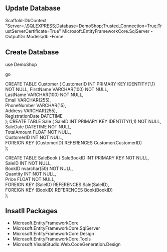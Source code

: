 
## Update Database
Scaffold-DbContext "Server=.\SQLEXPRESS;Database=DemoShop;Trusted_Connection=True;TrustServerCertificate=True" Microsoft.EntityFrameworkCore.SqlServer -OutputDir Models\db -Force

## Create Database
use DemoShop

go

CREATE TABLE Customer (
    CustomerID INT PRIMARY KEY IDENTITY(1,1) NOT NULL,
    FirstName VARCHAR(100) NOT NULL,    
    LastName VARCHAR(100) NOT NULL,   
    Email VARCHAR(255),                      
    PhoneNumber VARCHAR(15),                
    Address VARCHAR(255),                   
    RegistrationDate DATETIME                
);
CREATE TABLE Sale (
    SaleID INT PRIMARY KEY IDENTITY(1,1) NOT NULL,
    SaleDate DATETIME NOT NULL,                   
    TotalAmount FLOAT NOT NULL,          
    CustomerID INT NOT NULL,                      
    FOREIGN KEY (CustomerID) REFERENCES Customer(CustomerID)   
);

CREATE TABLE SaleBook (
    SaleBookID INT PRIMARY KEY NOT NULL, 
    SaleID INT NOT NULL,                
    BookID nvarchar(50) NOT NULL,        
    Quantity INT NOT NULL,              
    Price FLOAT NOT NULL,                
    FOREIGN KEY (SaleID) REFERENCES Sale(SaleID),  
    FOREIGN KEY (BookID) REFERENCES Book(BookID)   
);

## Insatll Packages
- Microsoft.EntityFrameworkCore
- Microsoft.EntityFrameworkCore.SqlServer
- Microsoft.EntityFrameworkCore.Design
- Microsoft.EntityFrameworkCore.Tools
- Microsoft.VisualStudio.Web.CodeGeneration.Design